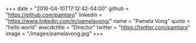 +++
date = "2016-04-10T17:12:42-04:00"
github = "https://github.com/pamtaro"
linkedin = "https://www.linkedin.com/in/pamelavong/"
name = "Pamela Vong"
quote = "hello world"
wwcdctitle = "Director"
twitter = "https://twitter.com/pamtaro"
image = "/images/pamelavong.jpg"
+++

